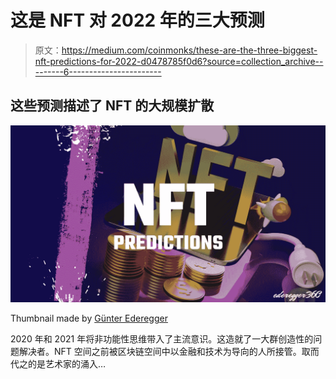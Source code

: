 # 这是 NFT 对 2022 年的三大预测

> 原文：<https://medium.com/coinmonks/these-are-the-three-biggest-nft-predictions-for-2022-d0478785f0d6?source=collection_archive---------6----------------------->

## 这些预测描述了 NFT 的大规模扩散

![](img/3287d39886a9bfcc66b67be204fc6056.png)

Thumbnail made by [Günter Ederegger](https://medium.com/u/4f0c50d16421?source=post_page-----d0478785f0d6--------------------------------)

2020 年和 2021 年将非功能性思维带入了主流意识。这造就了一大群创造性的问题解决者。NFT 空间之前被区块链空间中以金融和技术为导向的人所接管。取而代之的是艺术家的涌入…
